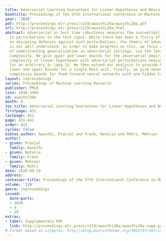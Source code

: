 ```yaml
---
title: Adversarial Learning Guarantees for Linear Hypotheses and Neural Networks
booktitle: Proceedings of the 37th International Conference on Machine Learning
year: '2020'
pdf: http://proceedings.mlr.press/v119/awasthi20a/awasthi20a.pdf
url: http://proceedings.mlr.press/v119/awasthi20a.html
abstract: Adversarial or test time robustness measures the susceptibility of a classifier
  to perturbations to the test input. While there has been a flurry of recent work
  on designing defenses against such perturbations, the theory of adversarial robustness
  is not well understood. In order to make progress on this, we focus on the problem
  of understanding generalization in adversarial settings, via the lens of Rademacher
  complexity. We give upper and lower bounds for the adversarial empirical Rademacher
  complexity of linear hypotheses with adversarial perturbations measured in $l_r$-norm
  for an arbitrary $r \geq 1$. We then extend our analysis to provide Rademacher complexity
  lower and upper bounds for a single ReLU unit. Finally, we give adversarial Rademacher
  complexity bounds for feed-forward neural networks with one hidden layer.
layout: inproceedings
series: Proceedings of Machine Learning Research
publisher: PMLR
issn: 2640-3498
id: awasthi20a
month: 0
tex_title: Adversarial Learning Guarantees for Linear Hypotheses and Neural Networks
firstpage: 431
lastpage: 441
page: 431-441
order: 431
cycles: false
bibtex_author: Awasthi, Pranjal and Frank, Natalie and Mohri, Mehryar
author:
- given: Pranjal
  family: Awasthi
- given: Natalie
  family: Frank
- given: Mehryar
  family: Mohri
date: 2020-09-29
address: 
container-title: Proceedings of the 37th International Conference on Machine Learning
volume: '119'
genre: inproceedings
issued:
  date-parts:
  - 2020
  - 9
  - 29
extras:
- label: Supplementary PDF
  link: http://proceedings.mlr.press/v119/awasthi20a/awasthi20a-supp.pdf
# Format based on citeproc: http://blog.martinfenner.org/2013/07/30/citeproc-yaml-for-bibliographies/
---
```


